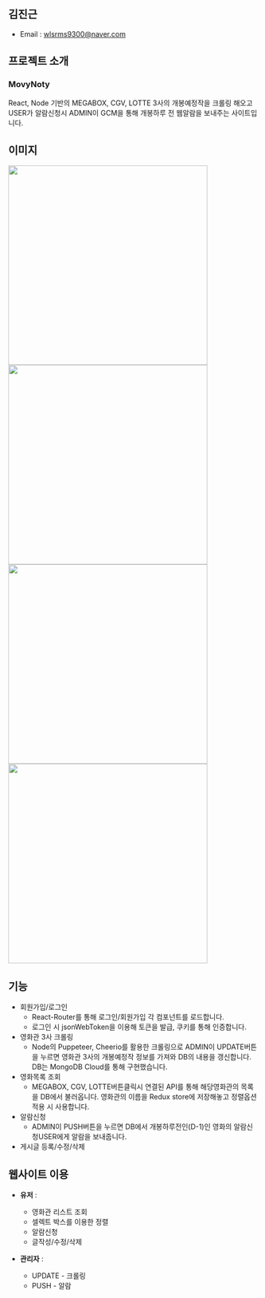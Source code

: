 ## 김진근

- Email : wlsrms9300@naver.com

## 프로젝트 소개
### MovyNoty

React, Node 기반의 MEGABOX, CGV, LOTTE 3사의 개봉예정작을 크롤링 해오고 USER가 알람신청시 ADMIN이 GCM을 통해 개봉하루 전 웹알람을 보내주는 사이트입니다.

## 이미지

<div>
  <img src="https://user-images.githubusercontent.com/53656336/83128870-f92c3d80-a116-11ea-9c15-300d6a2bf6bf.PNG" width="400px">
</div>
<div>
  <img src="https://user-images.githubusercontent.com/53656336/83130240-f894a680-a118-11ea-8894-e66a45c1f4a9.PNG" width="400px">
</div>
<div>
  <img src="https://user-images.githubusercontent.com/53656336/83129284-8a031900-a117-11ea-8acf-0d0345ee88c4.PNG" width="400px">
</div>
<div>
  <img src="https://user-images.githubusercontent.com/53656336/83129666-1c0b2180-a118-11ea-95fb-81dbade81eb8.PNG" width="400px">
</div>

## 기능
- 회원가입/로그인 
   + React-Router를 통해 로그인/회원가입 각 컴포넌트를 로드합니다.
   + 로그인 시 jsonWebToken을 이용해 토큰을 발급, 쿠키를 통해 인증합니다.
- 영화관 3사 크롤링
   + Node의 Puppeteer, Cheerio를 활용한 크롤링으로 ADMIN이 UPDATE버튼을 누르면 영화관 3사의 개봉예정작 정보를 가져와 DB의 내용을 갱신합니다. DB는 MongoDB Cloud를 통해 구현했습니다.
- 영화목록 조회
   + MEGABOX, CGV, LOTTE버튼클릭시 연결된 API를 통해 해당영화관의 목록을 DB에서 불러옵니다. 영화관의 이름을 Redux store에 저장해놓고 정렬옵션 적용 시 사용합니다.
- 알람신청
   + ADMIN이 PUSH버튼을 누르면 DB에서 개봉하루전인(D-1)인 영화의 알람신청USER에게 알람을 보내줍니다.
- 게시글 등록/수정/삭제

## 웹사이트 이용
- <b>유저</b> : 
   + 영화관 리스트 조회
   + 셀렉트 박스를 이용한 정렬
   + 알람신청
   + 글작성/수정/삭제

- <b>관리자</b> : 
   + UPDATE - 크롤링
   + PUSH - 알람
